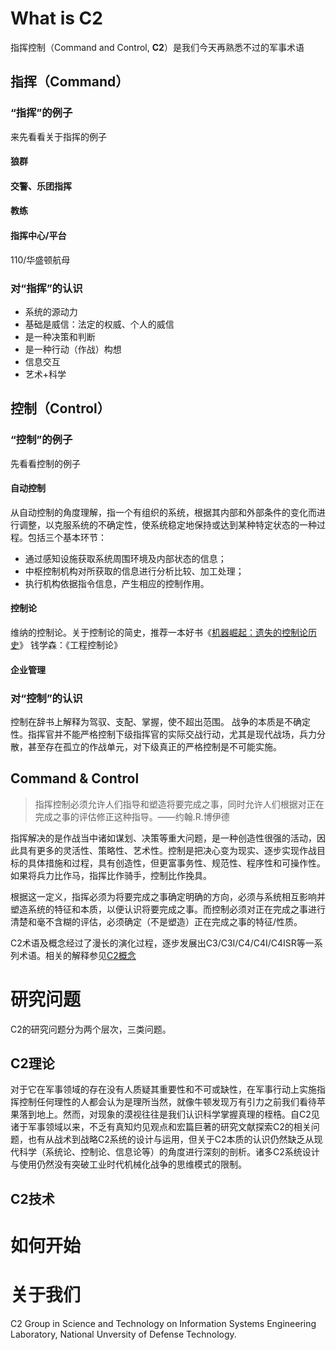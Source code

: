 
# What is C2
指挥控制（Command and Control, **C2**）是我们今天再熟悉不过的军事术语

## 指挥（Command）

### “指挥”的例子
来先看看关于指挥的例子

#### 狼群 
#### 交警、乐团指挥

#### 教练

#### 指挥中心/平台
110/华盛顿航母

### 对“指挥”的认识
 - 系统的源动力
 - 基础是威信：法定的权威、个人的威信
 - 是一种决策和判断
 - 是一种行动（作战）构想
 - 信息交互
 - 艺术+科学

## 控制（Control）
### “控制”的例子
先看看控制的例子
#### 自动控制

从自动控制的角度理解，指一个有组织的系统，根据其内部和外部条件的变化而进行调整，以克服系统的不确定性，使系统稳定地保持或达到某种特定状态的一种过程。包括三个基本环节：
 - 通过感知设施获取系统周围环境及内部状态的信息；
 - 中枢控制机构对所获取的信息进行分析比较、加工处理；
 - 执行机构依据指令信息，产生相应的控制作用。

#### 控制论
维纳的控制论。关于控制论的简史，推荐一本好书《[机器崛起：遗失的控制论历史](http://product.dangdang.com/25084041.html)》
钱学森：《工程控制论》

#### 企业管理

### 对“控制”的认识 
控制在辞书上解释为驾驭、支配、掌握，使不超出范围。
战争的本质是不确定性。指挥官并不能严格控制下级指挥官的实际交战行动，尤其是现代战场，兵力分散，甚至存在孤立的作战单元，对下级真正的严格控制是不可能实施。

## Command & Control 
>指挥控制必须允许人们指导和塑造将要完成之事，同时允许人们根据对正在完成之事的评估修正这种指导。——约翰.R.博伊德

指挥解决的是作战当中诸如谋划、决策等重大问题，是一种创造性很强的活动，因此具有更多的灵活性、策略性、艺术性。控制是把决心变为现实、逐步实现作战目标的具体措施和过程，具有创造性，但更富事务性、规范性、程序性和可操作性。如果将兵力比作马，指挥比作骑手，控制比作挽具。

根据这一定义，指挥必须为将要完成之事确定明确的方向，必须与系统相互影响并塑造系统的特征和本质，以便认识将要完成之事。而控制必须对正在完成之事进行清楚和毫不含糊的评估，必须确定（不是塑造）正在完成之事的特征/性质。

C2术语及概念经过了漫长的演化过程，逐步发展出C3/C3I/C4/C4I/C4ISR等一系列术语。相关的解释参见[C2概念]("./C2_Concept")

# 研究问题 
C2的研究问题分为两个层次，三类问题。
## C2理论
对于它在军事领域的存在没有人质疑其重要性和不可或缺性，在军事行动上实施指挥控制任何理性的人都会认为是理所当然，就像牛顿发现万有引力之前我们看待苹果落到地上。然而，对现象的漠视往往是我们认识科学掌握真理的桎梏。自C2见诸于军事领域以来，不乏有真知灼见观点和宏篇巨著的研究文献探索C2的相关问题，也有从战术到战略C2系统的设计与运用，但关于C2本质的认识仍然缺乏从现代科学（系统论、控制论、信息论等）的角度进行深刻的剖析。诸多C2系统设计与使用仍然没有突破工业时代机械化战争的思维模式的限制。

## C2技术

# 如何开始

# 关于我们
  C2 Group in Science and Technology on Information Systems Engineering Laboratory, National Unversity of Defense Technology. 
